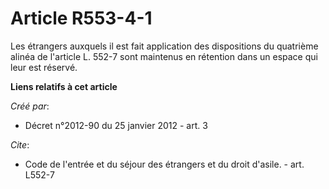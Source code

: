 # Article R553-4-1

Les étrangers auxquels il est fait application des dispositions du quatrième alinéa de l'article L. 552-7 sont maintenus en
rétention dans un espace qui leur est réservé.

**Liens relatifs à cet article**

_Créé par_:

  - Décret n°2012-90 du 25 janvier 2012 - art. 3

_Cite_:

  - Code de l'entrée et du séjour des étrangers et du droit d'asile. - art. L552-7
